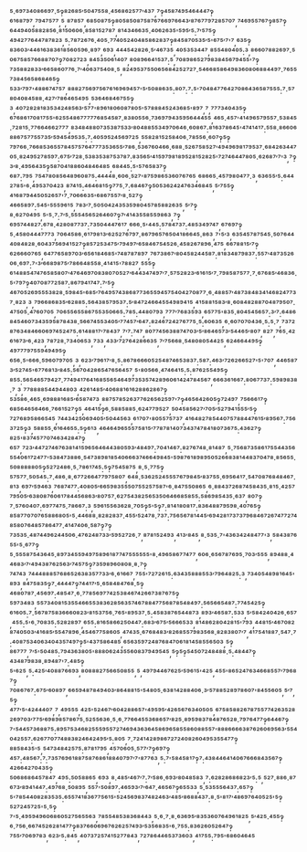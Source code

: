 ⁵·⁶⁹⁷³⁴⁰⁸⁶⁶⁹⁷·⁵‽⁸²⁶⁸⁵′⁵⁰⁴⁷⁵⁵⁸·⁴⁵⁶⁸⁶²⁵⁷⁷′⁴³⁷,⁷‽⁴⁵⁸⁷⁴⁹⁵⁴⁶⁴⁴⁴⁷‽⁶¹⁶⁸⁷⁹⁷,⁷⁹⁴⁷⁵⁷⁷,⁵,⁸⁷⁸⁵⁷,⁶⁸⁵⁰⁸⁷⁵‽⁸⁰⁵⁸⁵⁰⁸⁷⁵⁸⁷⁶⁷⁶⁶⁹⁷⁶⁶⁴³′⁸⁷⁶⁷⁷⁹⁷²⁸⁵⁷⁰⁷,⁷⁴⁶⁹⁵⁵⁷⁶⁷‽⁸⁵⁷‽⁶⁴⁴⁹⁴⁰⁵⁸⁸²⁸⁵⁶·⁸¹⁵⁰⁶⁰⁶·⁸⁵⁸¹⁵²⁷⁸⁷,⁸¹⁴³⁴⁶⁶³⁵·⁴⁰⁶²⁶³⁵'⁵⁹⁵′⁵:⁷′⁵⁷⁵‽⁴⁹⁴²⁷⁷⁶⁴⁴⁷⁸⁷⁸²³,⁵:⁷⁸⁷²⁶⁷⁶·⁴⁰⁵·⁷⁷⁴⁰⁵²⁴⁰⁴⁸⁵⁸⁶²⁸³⁷‽⁸⁴⁵⁸⁷⁰⁵³⁵′⁵'⁶⁷⁵′⁷'⁷,⁶³⁵‽⁸³⁶⁰³′⁴⁴⁶¹⁶³⁸³⁶¹⁸⁵⁶⁰⁵⁹⁶·⁸⁹⁷,⁶⁹³,⁴⁴⁴⁵⁴²⁸²⁶·⁵′⁴⁶⁷³⁵,⁴⁰⁵³⁵³⁴⁴⁷,⁸⁵⁵⁴⁸⁰⁴⁰⁵:³,⁸⁶⁶⁰⁷⁸⁸²⁶⁹⁷·⁵⁰⁶⁷⁵⁸⁵⁷⁶⁶⁸⁸⁷⁰⁷‽⁷⁰⁸²⁷²³,⁸⁴⁵³⁵⁰⁶¹⁴⁰⁷,⁸⁰⁸⁹⁶⁶⁴¹⁵³⁷:⁵,⁷⁰⁸⁹⁸⁶⁵²⁷⁹⁸³⁸⁴⁵⁶⁷⁹⁴⁵⁵'⁷‽⁷³⁵⁸⁸²⁸³³′⁶⁶⁵⁸⁶⁰⁷⁷⁶·⁷′⁴⁰⁶³⁷⁵⁴⁰⁸·⁵,⁸²⁴⁹⁵³⁷⁵⁵⁰⁶⁵⁶⁸⁴²⁵²⁷²⁷·⁵⁴⁶⁶⁸⁵⁸⁶⁴⁹⁸³⁶⁰⁸⁰⁶⁸⁸⁴⁴⁹⁷·⁷⁶⁵⁵⁷³⁸⁴⁵⁶⁵⁸⁶⁸⁴⁶⁵‽⁵³³′⁷⁹⁷'⁴⁸⁸⁶⁷⁴⁷⁵⁷,⁸⁸⁸²⁷⁵⁶⁹⁷⁵⁶⁷⁶¹⁶⁹⁶⁹⁴⁵⁷'⁵′⁵⁰⁸⁸⁶³⁵:⁸⁰⁷:⁷:⁵'⁷⁰⁴⁸⁴⁷⁷⁶⁴²⁷⁰⁸⁶⁴³⁶⁵⁸⁷⁵⁵⁵:⁷·⁵⁷⁸⁰⁴⁰⁸⁴⁵⁸⁸·⁴²⁷′⁷⁸⁶⁴⁶⁵⁴⁹⁵,⁵³⁶⁴⁶⁸⁴⁶⁷⁵⁵‽³,⁴⁰⁷²⁸²⁸¹⁸³⁵³⁴²⁴⁸⁵⁶³′⁵⁷⁷'⁸⁹⁶¹⁸⁰⁶⁰⁸⁷⁸⁰⁵'⁵⁷⁸⁸⁸⁴⁵²⁴³⁶⁸⁵'⁸⁹⁷,⁷,⁷⁷⁷³⁴⁰⁴³⁵‽⁶⁷⁶⁸⁶¹⁷⁰⁸¹⁷⁵⁵'⁶²⁵⁵⁴⁸⁶⁷⁷⁷⁷⁷⁶⁸⁵⁴⁵⁸⁷·⁸³⁸⁰⁵⁵⁶·⁷³⁶⁹⁷⁹⁴³⁵⁹⁵⁶⁴⁴⁴⁵⁵,⁴⁶⁵·⁴⁵⁷'⁴¹⁴⁹⁶⁵⁷⁹⁵⁵⁷·⁵³⁸⁴⁵·⁷²⁸¹⁵·⁷⁷⁶⁶⁴⁶⁶²⁷⁷⁷,⁸³⁴⁸⁴⁸⁸⁰⁷³⁵³⁸⁷⁵³³′⁸⁰⁴⁸⁸⁵⁵³⁴⁹⁷⁰⁶⁴⁶·⁶⁰⁸⁶⁷:⁸¹⁶³⁷⁸⁶⁴⁵'⁴⁷⁴¹⁴¹⁷:⁵⁵⁸·⁸⁶⁶⁰⁶⁸⁸⁶⁷⁵⁷⁷⁵⁵⁷³⁵′⁵⁹⁴⁵⁴⁹⁵³⁵:⁷:⁴⁰⁵⁹⁵²⁴⁵⁶⁹⁷²⁵,⁵⁵⁸²⁸¹⁵²⁵⁸⁴⁰⁶·⁷⁸⁵⁵⁶·⁶⁰⁷‽⁵‽⁷⁹⁷⁶⁶·⁷⁶⁶⁸⁵³⁶⁵⁵⁷⁸⁴⁵⁷⁵⁷⁶⁴⁷⁷⁷³⁵³⁶⁵⁵′⁷⁸⁶·⁵³⁶⁷⁶⁰⁴⁶⁶·⁶⁸⁸·⁵²⁶⁷⁵⁸⁵²⁷′⁴⁹⁴⁹⁶⁹⁸¹⁷⁹⁵³⁷·⁶⁸⁴²⁶³⁴⁴⁷⁰⁵·⁸²⁴⁹⁵²⁷⁸⁵⁹⁷:⁶⁷⁵′⁷²⁸·⁵³⁸³⁵³⁸⁷⁵³⁷⁸⁷:⁸³⁵⁶⁵′⁴¹⁵⁹⁷⁹⁸¹⁸⁹⁵²⁸¹⁵²⁸²⁵'⁷²⁷⁴⁶⁴⁴⁷⁸⁰⁵·⁶²⁶⁸⁷′⁷'³,⁷‽³′⁸·⁴⁹⁵⁶⁴³⁵‽⁵⁸⁷⁰⁴¹⁸⁸⁶⁰⁴⁸⁴⁶⁴⁸⁵,⁶⁸⁴⁴⁵:⁵'⁵⁷⁶⁵⁸³⁷‽⁶⁸⁷:⁷⁹⁵,⁷⁵⁴⁷⁸⁰⁸⁵⁶⁴⁸⁹⁶⁰⁸⁷⁵:⁴⁴⁴⁴⁸·⁶⁰⁶·⁵²⁷'⁸⁷⁵⁹⁸⁶⁵³⁶⁰⁷⁶⁷⁶⁵,⁶⁸⁶⁶⁵·⁴⁵⁷⁹⁸⁰⁴⁷⁷·³,⁶³⁶⁵⁵′⁵:⁶⁴⁴²⁷⁸⁵'⁶·⁴⁹⁵³⁷⁰⁴²³,⁸⁷⁴¹⁵:⁴⁶⁴⁶⁸¹⁵‽⁷⁷⁵·⁷:⁶⁸⁴⁶⁷‽⁵⁰⁵³⁶²⁴²⁴⁷⁶³⁴⁶⁸⁴⁵,⁵′⁷⁵⁵‽⁴¹⁶⁸⁷⁹⁴⁴⁵⁰⁵²⁶⁵⁷'⁷·⁷⁰⁶⁶⁶³⁵'⁶⁸⁶⁷⁵⁵⁷′⁸·⁵²⁷‽⁴⁶⁶⁵⁸⁹⁷:⁵⁴⁵'⁵⁵⁵⁹⁶¹⁵,⁷⁸³′⁷·⁵⁰⁵⁰⁴²⁴³⁵³⁵⁹⁸⁰⁴⁵⁷⁸⁵⁸⁸²⁶³⁵,⁵′⁷‽⁸·⁶²⁷⁰⁴⁹⁵,⁵'⁵·⁷:⁷′⁵·⁵⁵⁵⁴⁵⁶⁵²⁶⁴⁶⁰⁷‽⁷′⁴¹⁴³⁵⁵⁸⁵⁵⁹⁸⁶³,⁷‽⁶⁹⁵⁷⁴⁴⁸²⁷:⁶⁷⁸·⁴²⁸⁰⁸⁷⁷³⁷:⁷³⁵⁰⁴⁴⁴⁷⁶¹⁷,⁶⁶⁶·⁵'⁴⁴⁵:⁵⁷⁸⁴⁷³⁷:⁴⁸⁵³⁴⁹⁷⁴⁷,⁶⁷⁶⁹⁷‽⁵·⁴⁵⁸⁰⁴⁴⁴⁷⁷⁷³,⁷⁰⁶⁴⁵⁸⁶·⁶¹⁷⁹⁸¹³′⁶²⁵²⁷⁶⁷⁹⁷·⁸⁶⁷⁹⁶⁵⁷⁶⁵⁰⁴¹⁸⁶⁶⁴⁵·⁸⁶³,⁷'⁵′³,⁶³⁵⁴⁵⁷⁸⁷⁵⁴⁵·⁵⁰⁷⁶⁴⁴⁴⁰⁸⁴⁸²⁸·⁶⁰⁴³⁷⁵⁶⁹⁴¹⁵²⁷‽⁸⁵⁷²⁵³⁴⁷⁵′⁷⁹⁴⁹⁷′⁶⁵⁸⁴⁶⁷⁵⁴⁵²⁶·⁴⁵⁸²⁶⁷⁸⁹⁶·⁴⁷⁵,⁶⁶⁷⁸⁸¹⁵′⁷‽⁶²⁶⁶⁶⁰⁷⁶⁵,⁶⁴⁷⁷⁶⁵⁸⁹⁷⁰³′⁶⁵⁶¹⁸⁴⁶⁸⁵'⁷⁴⁸⁷⁸⁷⁸⁹⁷,⁷⁶⁷³⁸⁶⁷′⁸⁰⁴⁵⁸²⁴⁴⁵⁸⁷:⁸¹⁸³⁴⁸⁷⁹⁸³⁷:⁵⁵⁷′⁴⁸⁷³⁵²⁶⁰⁶·⁶⁹⁷:⁷'³′⁶⁶⁸⁹⁸⁷⁵′⁷⁸⁶⁶⁴⁸⁵⁵⁸·⁴¹⁴¹⁵'⁷⁸⁸²⁷,⁵⁵⁵‽⁶¹⁴⁸⁸⁵⁴⁷⁴⁷⁶⁵⁸⁵⁸⁰⁷′⁴⁷⁶⁴⁶⁹⁷⁰⁸³⁸⁰⁷⁰⁵²⁷′⁶⁴⁴³⁴⁷⁴⁹⁷′⁷·⁵⁷⁵²⁸²³′⁶¹⁶¹⁵′⁷·⁷⁹⁸⁵⁸⁷⁵⁷⁷·⁷·⁶⁷⁶⁸⁵′⁴⁶⁸³⁶·⁵'⁷⁹⁷‽⁴⁰⁷⁰⁸⁷⁷²⁵⁸⁷:⁸⁶⁷⁹⁴¹⁷⁴⁷:⁷′⁵‽⁴⁶⁷⁰⁵²⁶⁹⁵⁵⁵³⁸²⁸·⁵⁹⁸⁴⁵'⁶⁸⁵′⁷⁶⁴⁹⁵⁷⁴³⁸⁶⁸⁷⁷³⁶⁵⁵⁹⁴⁵⁷⁵⁴⁰⁴²⁷⁰⁸⁷⁷·⁶·⁴⁸⁸⁵⁷′⁴⁸⁷³⁸⁴⁸³⁴¹⁴⁶⁸²⁴⁷⁷³⁷·⁸²³,³,⁷⁹⁶⁶⁸⁶⁸³⁵′⁶²⁸⁸⁵:⁵⁶⁴³⁸⁵⁷⁹⁵³⁷:⁵′⁸⁴⁷²⁴⁶⁶⁴⁵⁵⁴⁹⁸⁹⁴¹⁵,⁴¹⁵⁸⁸¹⁵⁸³′⁸·⁶⁰⁸⁴⁸²⁸⁸⁷⁰⁴⁸⁷⁹⁵⁰⁷·⁴⁷⁵⁰⁵·⁴⁷⁶⁰⁷⁰⁵,⁷⁰⁶⁵⁵⁶⁵⁵⁸⁶⁷⁵⁵³⁵⁰⁶⁶⁵:⁷⁸⁵:⁴⁴⁸⁰⁷⁹³,⁷⁷⁷′⁷⁶⁸³⁵⁹³,⁶⁵⁷⁷⁵'⁸³⁵·⁸⁰⁴⁵⁴⁵⁶⁵⁷:³′⁷:⁶⁴⁸⁶⁸⁴⁵⁴⁶⁰⁷³⁴³⁵⁹⁵⁸⁷⁸⁴³⁸·⁵⁶⁶⁷⁴⁵⁵³⁴⁰⁵′⁷⁷⁴⁵⁷′⁶⁴⁷:⁸²⁴⁶⁷²⁴²⁷⁶⁷⁷⁵·⁵:⁶⁰⁶³⁵,⁶·⁶⁰⁷⁰⁷⁰⁴³⁶·⁵:⁵·⁷,⁷³⁷²⁸⁷⁶³⁴⁸⁴⁶⁶⁰⁶⁹⁷⁴⁵²⁴⁷⁵:⁶¹⁴⁸⁸¹⁷′⁷⁸⁴³⁷,⁷′⁷:⁷⁴⁷,⁸⁰⁷⁷⁴⁵⁶³⁸⁸⁷⁴⁷⁰³′⁵′⁸⁶⁴⁶⁵⁷³′⁵⁴⁴⁶⁵′⁸⁰⁷,⁸²⁷,⁷⁶⁵·⁴²⁶¹⁶⁷³′⁶·⁴²³,⁷⁸⁷²⁸·⁷³⁴⁰⁶⁵³,⁷³³,⁴³³′⁷²⁷⁶⁴²⁸⁶⁶³⁵,⁷′⁷⁵⁶⁶⁸·⁵⁴⁸⁰⁸⁰⁵⁴⁴²⁵,⁶²⁴⁶⁶⁴⁴⁹⁵‽⁴⁹⁷⁷⁷⁹⁷⁵⁵⁹⁴⁹⁴⁹⁵‽⁶⁵⁶·⁵'⁶⁶⁶·⁵⁹⁶⁰⁷⁹⁷⁰⁵,³,⁶²³′⁷⁹⁶¹⁷′⁸·⁵:⁸⁶⁷⁸⁶⁶⁶⁰⁵²⁵⁴⁸⁷⁴⁶⁵³⁸³⁷:⁵⁸⁷:⁴⁶³′⁷²⁶²⁶⁶⁵²⁷'⁵'⁷⁰⁷,⁴⁴⁶⁵⁸⁷³′⁵²⁷⁴⁵'⁶⁷⁷⁶⁸¹³′⁸⁴⁵:⁵⁶⁷⁰⁴²⁸⁶⁵⁴⁷⁶⁵⁶⁴⁵⁷,⁵'⁸⁰⁵⁶⁶·⁴⁷⁴⁶⁴¹⁵:⁵:⁸⁷⁶²⁵⁵⁴⁹⁵‽⁸⁵⁵:⁵⁶⁵⁴⁶⁵⁷⁹⁴²⁷·⁷⁷⁴⁹⁴¹⁷⁶⁴¹⁶⁸⁵⁵⁶⁵⁴⁶⁴⁹⁷³⁵³⁵⁷⁴²⁸⁹⁶⁰⁶¹⁴²⁴⁷⁸⁴⁵⁶⁷,⁶⁶⁶³⁶¹⁶⁶⁷:⁸⁰⁶⁷⁷³⁷:⁵⁹⁸⁹⁸³⁸·⁷,³,⁷⁷⁸⁸⁸⁸⁵⁴⁴⁹⁴⁴⁸⁰³,⁴²⁶¹⁴⁸⁵′⁴⁰⁶⁸⁸¹⁶¹⁶²⁸⁸⁶²⁸⁶⁷‽⁵³⁵⁸⁶·⁴⁶⁵·⁶⁹⁸⁸⁸¹⁶⁸⁵′⁶⁵⁸⁷⁴⁷³,⁸⁸⁷⁵⁷⁸⁵²⁶³⁷⁷⁶²⁶⁵⁶²⁵⁹⁷'⁷‽⁴⁶⁵⁶⁴²⁶⁰⁵‽⁷²⁴⁹⁷,⁷⁵⁶⁶⁶¹⁷‽⁶⁸⁵⁶⁴⁶⁵⁶⁴⁶⁶·⁷⁶⁶¹⁵²⁷‽⁵,⁴⁶⁴¹⁵‽⁶·⁵⁸⁸⁵⁸⁸⁵·⁶²⁴⁷⁷⁹⁵²⁷,⁵⁰⁴⁵⁸⁵⁶²⁷′⁷⁰⁵′⁵²⁷⁹⁴¹⁵⁵⁵′⁵‽⁷²⁷⁶⁸⁹⁵⁸⁶⁶⁵⁴⁵,⁷⁴⁴³⁴²⁵⁰⁶⁹⁴⁰⁵′⁵⁰⁴⁴⁵⁶³,⁶¹⁷⁰⁷'⁸⁰⁵⁵⁷⁵⁷³⁷,⁴¹⁶⁴⁸²⁷⁸⁵⁴⁴⁰⁷⁵⁷⁸⁸⁴⁴⁷⁶¹⁵′⁸⁹⁵⁶⁷:⁷⁵⁶³⁷²⁵‽³,⁵⁸⁸⁵⁵·⁶¹⁶⁴⁶⁵⁵:⁵‽⁶¹³,⁴⁶⁴⁶⁴⁹⁶⁵⁵⁵⁷⁵⁸¹⁵′⁷⁷⁸⁷⁸¹⁴⁰⁷³⁴³⁷⁴⁷⁸⁴¹⁸⁰⁷³⁶⁷⁵:⁴³⁶²⁷‽⁸²⁵'⁸³⁷⁴⁵⁷⁷⁰⁷⁴⁶³⁴²⁸⁴⁷‽⁶⁵⁷,⁷²³′⁴⁴⁷²⁷⁴⁶⁷⁶³⁸¹⁴¹⁵⁹⁶⁵⁶⁴⁶⁴⁴³⁸⁰⁵⁹³′⁴⁸⁴⁹⁷:⁷⁰⁴¹⁴⁶⁷:⁸²⁷⁶⁷⁴⁸·⁸¹⁴⁸⁷,⁵·⁷⁵⁶⁸⁷³⁵⁸⁶¹⁷⁵⁵⁴⁴³⁵⁶⁵⁵⁴⁰⁶¹⁷²⁴⁷⁷'⁵³⁸⁴⁷³⁸⁸⁶·⁵⁴⁷³⁸⁹⁸¹⁸⁵⁴⁰⁶⁶⁶³⁷⁴⁶⁶⁴⁹⁸⁴⁵'⁵⁹⁸⁷⁶¹⁸⁹⁸⁹⁵⁰⁵²⁶⁶⁸³⁸¹⁴⁴⁸³⁷⁰⁴⁷⁸·⁸⁵⁶⁵⁵·⁵⁰⁸⁸⁸⁸⁸⁰⁵‽⁵²⁷²⁴⁸⁶·⁵·⁷⁸⁶¹⁷⁴⁵:⁵‽⁷⁵⁴⁵⁸⁷⁵,⁸·⁵·⁷⁷⁵‽⁵⁷⁵⁷⁷·⁵⁰⁵⁴⁵:⁷·⁴⁸⁶·⁸·⁶⁷⁷²⁶⁶⁴⁷⁷⁹⁷⁵⁸⁰⁷,⁶⁴⁸·⁵³⁶²⁵²⁴⁵⁵⁵⁷⁶⁷⁹⁸⁴⁵′⁸³⁷⁵⁵·⁶⁹⁵⁶⁴¹⁷·⁵⁴⁷⁰⁸⁷⁶⁸⁴⁸⁴⁶⁷·⁸¹³,⁶⁹⁷′⁵⁹⁴⁶³,⁷⁶⁸⁷⁴⁷⁷:⁴⁰⁸⁰⁵′⁶⁶⁵⁹⁸³⁵⁵⁵⁰⁷⁵⁵²⁵⁷⁵⁸⁷'⁶·⁸⁴⁷⁵⁵⁰⁸⁶⁵,⁶·⁸⁸⁴³⁷²⁶⁸⁷⁴⁵⁸⁴³⁵·⁸¹⁵·⁴²⁵⁷⁷⁹⁵⁰⁵′⁶³⁸⁰⁸⁷⁶⁰⁶¹⁷⁸⁴⁴⁵⁶⁸⁶³′⁸⁰⁷⁵⁷·⁶²⁷⁵⁴³⁸²⁵⁶⁵³⁵⁰⁶⁴⁶⁶⁸⁵⁸⁵⁵:⁵⁸⁶⁹⁸⁵⁴³⁵·⁶³⁷,⁸⁰⁷‽⁷·⁵⁷⁶⁰⁴⁰⁷:⁶⁹⁷⁷⁴⁷⁵·⁷⁸⁶⁶⁷:³,⁵⁹⁶¹⁵⁵⁶³⁶²⁸·⁷⁰⁵‽⁵'⁵‽⁷:⁸¹⁴¹⁸⁰⁸¹⁷:⁸³⁶⁴⁸⁸⁷⁹⁵⁹⁸·⁴⁰⁷⁶⁵‽⁸⁵⁸⁷⁷⁰⁷⁰⁷⁶⁵⁸⁸⁶⁸⁰⁵'⁵·⁴⁴⁶⁸⁸·⁸²⁸²⁸³⁷·⁴⁵⁵′⁵²⁴⁷⁸·⁷³⁷:⁷⁵⁶⁵⁶⁷⁸¹⁴⁴⁵′⁶⁹⁴²⁸¹⁷³⁷³⁷⁹⁶⁸⁴⁶⁷²⁶⁷⁴⁷⁷²⁷⁴⁸⁵⁸⁰⁷⁶⁴⁸⁵⁷⁸⁶⁴⁷⁷·⁴¹⁴⁷⁴⁰⁶·⁵⁸⁷‽⁷‽⁷³⁵³⁵·⁴⁸⁷⁴⁴⁹⁶²⁴⁴⁵⁰⁶·⁴⁷⁶²⁴⁸⁷³³′⁵⁹⁵²⁷²⁶·⁷,⁸⁷⁸¹⁵²⁴⁹³,⁴¹³′⁸⁴⁵,⁸·⁵³⁵·⁷'⁴³⁶³⁴²⁴⁸⁴⁷⁷'³,⁵⁸⁴³⁸⁷⁶⁵⁵'⁵·⁶⁷⁷‽⁵·⁵⁵⁵⁸⁷⁵⁴³⁶⁴⁵·⁸⁹⁷³⁴⁵⁵⁹⁴⁹⁷⁵⁸⁹⁶¹⁸⁷⁷⁴⁷⁵⁵⁵⁵⁵⁵'⁸·⁴⁹⁶⁵⁸⁶⁷⁷⁴⁷⁷,⁶⁰⁶·⁶⁵⁶⁷⁸⁷⁶⁹⁵·⁷⁰³′⁵⁵⁵,⁸⁹⁴⁸⁸·⁴⁴⁶⁸³′⁷′⁴⁹⁴³⁸⁷⁶²⁵⁶³′⁷⁴⁵⁷⁵‽⁷³⁵⁹⁸⁹⁶⁰⁸⁰⁸·⁸·⁷‽⁷⁴⁷⁴³,⁷⁴⁴⁴⁸⁸⁸⁵⁷⁶⁸⁶⁵²⁶³⁸³⁵⁷⁷³³′⁶·⁶¹⁶⁶⁷,⁷⁵⁵'⁷²⁷²⁶¹⁵:⁶³⁴³⁵⁸⁸⁸⁵⁵³′⁷⁹⁶⁴⁸²⁵:³,⁷³⁴⁰⁵⁴⁸⁹⁸¹⁶⁴⁵'⁸⁹³,⁸⁴⁷⁵⁸³⁵‽⁷·⁴⁴⁴⁴⁷‽⁷⁴⁴¹⁷′⁵·⁶⁵⁸⁴⁸⁴⁷⁶⁸·⁵‽⁴⁶⁸⁰⁷⁸⁷·⁴⁵⁶⁹⁷:⁴⁸⁵⁴⁷·⁶·⁷⁷⁸⁵⁶⁹⁷⁷⁴²⁵³⁸⁴⁶⁷⁴²⁶⁶⁷³⁸⁷⁶⁷⁵‽⁵⁹⁷³⁴⁸³,⁵⁵⁷³⁴⁰⁸¹⁵³⁵⁵⁴⁶⁶⁵⁵³⁸³⁶²⁸⁵⁶³⁵⁷⁴⁶⁷⁸⁸⁴⁷⁷⁵⁶⁸⁷⁸⁵⁴⁸⁴⁹⁷:⁵⁶⁵⁶⁶⁵⁴⁸⁷:⁷⁷⁴⁵⁴²⁵‽⁶¹⁶⁰⁵:⁷·⁵⁶⁷⁸⁷⁵⁸³⁶⁶⁶⁰⁸²³′⁸¹⁵³⁷⁵⁶·⁷⁶⁵'⁸⁹⁵³⁷·⁵:⁴⁵⁸³⁸⁷⁶⁵⁴⁴⁸⁷³,⁸⁹³′⁴⁶⁵⁸⁷:⁵³³,⁵′⁵⁸⁴²⁴⁰⁴²⁶·⁶⁵⁷,⁴⁵⁵:⁵'⁶·⁷⁰⁸³⁵:⁵²⁸²⁸⁹⁷,⁶⁵⁵:⁸¹⁶⁵⁸⁶⁶²⁵⁰⁴⁴⁷:⁶⁸³′⁶⁷⁵′⁵⁶⁶⁶⁵³³,⁸¹⁴⁸⁶²⁸⁰⁴²⁸¹⁵'⁷⁹³,⁴⁴⁸¹⁵′⁴⁶⁷⁰⁸²⁸⁷⁴⁰⁵⁰³′⁴¹⁶⁸⁵′⁵⁵⁴⁷⁸⁹⁶·⁴⁵⁴⁶⁷⁷⁵⁸⁶⁰⁵,⁴⁷⁴³⁵·⁶⁷⁶⁸⁴⁸³′⁸²⁶⁸⁵⁵⁷⁹⁸³⁵⁶⁸·⁸²⁸³⁸⁰⁷′⁷,⁴¹⁷⁵⁴¹⁸⁸⁷·⁵⁴⁷·⁷:⁴⁰⁸⁷⁵³⁴⁰⁶³⁴⁰⁴³⁵⁷⁴⁹⁷‽⁵'⁴³⁷⁵⁸⁶⁴⁸⁵,⁶⁵⁶³⁵⁹⁷²⁴⁸⁷⁶⁸⁴⁷⁰⁶¹⁸¹⁴⁵⁸⁵⁵⁶⁵⁰³,⁵‽⁸⁶⁷⁷⁷,⁷′⁵'⁵⁰⁴⁸⁵:⁷⁹⁴³⁶³⁸⁰⁵'⁸⁸⁸⁰⁶²⁴³⁵⁵⁶⁰⁸³⁷⁹⁴⁹⁵⁴⁵,⁵‽⁵‽⁵⁴⁵⁰⁷²⁴⁸⁴⁸⁸·⁵:⁴⁸⁴⁴⁷‽⁴³⁴⁸⁷⁹⁸³⁸·⁸⁹⁴⁸⁷'⁷:⁴⁸⁵‽⁵'⁶²⁵,⁵:⁴²⁵′⁴⁰⁸⁸⁷⁶⁶⁹³,⁸⁰⁸⁸⁸²⁷⁵⁶⁶⁵⁰⁸⁵⁵,⁵,⁴⁹⁷⁹⁴⁴⁶⁷⁶²⁵′⁵⁹⁶¹⁵'⁴²⁵,⁴⁵⁵'⁸⁶⁵²⁴⁷⁶³⁴⁶⁶⁸⁵⁵⁷′⁷⁹⁶⁸⁷‽⁷⁰⁸⁶⁷⁶⁷:⁶⁷⁵′⁶⁰⁸⁹⁷,⁶⁶⁵⁹⁴⁸⁷⁸⁴⁹⁴⁰³′⁸⁶⁴⁸⁸¹⁵'⁵⁴⁸⁰⁵·⁶³⁸¹⁴²⁸⁸⁴⁰⁶·³′⁵⁷⁸⁸⁵²⁸⁹⁷⁸⁶⁰⁷'⁸⁴⁵⁵⁶⁰⁵,⁵′⁷,⁵‽⁴⁷⁷′⁵'⁴²⁴⁴⁴⁰⁷,⁷,⁴⁹⁵⁵⁵,⁴²⁵'⁵²⁴⁶⁷′⁶⁰⁴²⁸⁸⁶⁵⁷'⁴⁹⁵⁹⁵′⁴²⁶⁵⁶⁷⁶³⁴⁰⁵⁰⁵,⁶⁷⁵⁸⁵⁸⁸²⁶⁷⁸⁷⁵⁵⁷⁷⁴²⁶³⁵²⁸²⁶⁹⁷⁰³′⁷⁷⁵′⁶⁹⁸⁹⁸⁵⁷⁸⁶⁷⁵·⁵²⁵⁵⁶³⁶·⁵·⁶·⁷⁷⁶⁶⁴⁵⁵³⁶⁸⁶⁵⁷′⁸²⁵·⁸⁹⁵⁹⁸³⁷⁸⁴⁸⁷⁶⁵²⁸·⁷⁹⁷⁶⁴⁷⁷‽⁶⁴⁴⁶⁷‽⁷'⁵⁴⁴⁵⁷³⁶⁸⁸⁷⁵:⁸⁹⁵⁷⁵³⁴⁶⁸²⁵⁵⁵⁹⁵⁵⁷²⁷⁴⁶⁹⁴³⁶³⁶⁴⁵⁸⁶⁹⁶⁵⁸⁵⁵⁸⁶⁰⁸⁸⁵⁵⁷'⁸⁸⁸⁶⁶⁶⁶³⁸⁷⁶²⁶⁰⁶⁹⁵⁶³′⁵⁵⁴⁰⁴²⁵⁵⁷:⁶²⁶⁷⁷⁰⁷⁷⁴⁸⁸³⁸²⁴⁶⁴²⁴⁹⁵′⁵:⁸⁰⁵,⁷·⁷²⁴¹⁴²⁸⁹⁸⁶⁷²⁷²⁴⁰⁸²⁶⁰⁴⁹⁵³⁵⁵⁴⁷⁷‽⁸⁸⁵⁸⁴³⁵'⁵,⁵⁴⁷³⁴⁸⁴²⁵⁷⁵:⁸⁷⁸¹⁷⁹⁵,⁴⁵⁷⁰⁶⁰⁵·⁵⁷⁷′⁷‽⁶⁹⁷‽⁴⁵⁷:⁴⁸⁵⁶⁷:⁷:⁷³⁵⁷⁶⁹⁶¹⁸⁸⁷⁵⁸⁷⁶⁸⁶¹⁸⁸⁴⁰⁷⁹⁷′⁷'⁸⁷⁷⁶³,⁵:⁷'⁵⁸⁴⁵⁸¹⁷‽⁷:⁴³⁸⁴⁴⁶⁴¹⁴⁰⁶⁷⁶⁶⁶⁸⁴³⁵⁶⁷‽⁴²⁶⁶⁴²⁷⁰⁴³⁵‽⁵⁰⁶⁸⁶⁸⁶⁴⁵⁷⁸⁴⁷,⁴⁹⁵:⁵⁰⁵⁸⁸⁶⁵,⁶⁹³,⁸·⁴⁸⁵′⁴⁶⁷′⁷:⁷′⁵⁸⁶·⁶⁹³′⁸⁰⁴⁸⁵⁸³,⁷:⁶²⁸²⁸⁶⁸⁶⁸²³′⁵:⁵,⁵²⁷·⁸⁸⁶·⁸⁷⁶⁷³′⁸⁹⁴¹⁴⁴⁷:⁴⁹⁷⁶⁸·⁵⁰⁸⁹⁵,⁵⁵⁷'⁵⁰⁸⁹⁷:⁴⁶⁵⁹³′⁷′⁶⁴⁷·⁴⁶⁵⁶⁷‽⁶⁵⁵³³,⁵·⁵³⁵⁵⁵⁶⁴³⁷:⁶⁵⁷‽⁵'⁷⁸⁵⁴⁴⁰⁸²⁸³⁵³⁵:⁶⁵⁵⁷⁴¹⁸³⁶⁷⁷⁵⁶¹⁵'⁵²⁴⁵⁶⁹⁸³⁷⁴⁸²⁴⁶³′⁴⁸⁵′⁸⁶⁸⁸⁴³⁷:⁸·⁵'⁸¹⁷′⁴⁸⁶⁹⁷⁶⁴⁰⁵²⁵'⁵‽⁵²⁷²⁴⁵⁷²⁵'⁵·⁵‽⁷'⁵·⁴⁹⁵⁹⁴⁹⁶⁰⁶⁸⁶⁰⁵²⁷⁵⁶⁵⁵⁶³,⁷⁸⁵⁵⁴⁸⁵³⁸³⁶⁸⁴⁴³,⁵·⁶·⁷·⁸·⁶³⁶⁹⁵′⁸³⁵³⁶⁰⁷⁶⁴⁹⁶¹⁸²⁵,⁵′⁴²⁵·⁴⁵⁵‽⁶·⁷⁵⁶·⁶⁶⁷⁴⁵²⁶²⁸¹⁴⁷⁷‽⁸³⁷⁶⁶⁰⁶⁹⁶⁷⁶²⁶²⁵⁷⁴⁹³′⁵³⁵⁶⁸³⁵'⁶·⁷⁵⁵:⁸³⁶²⁶⁰⁵²⁶⁴⁷‽⁷⁵⁵′⁷⁰⁶⁹⁷⁸³,⁶²³′⁵:⁸⁴⁵,⁴⁰⁷³⁷²⁵⁷⁴¹⁵²⁷⁷⁸⁴³,⁷²⁷⁸⁶⁴⁴⁶⁵³⁷³⁶⁰³,⁴¹⁷⁵⁵:⁷⁹⁵'⁶⁸⁶⁰⁴⁶⁴⁵
